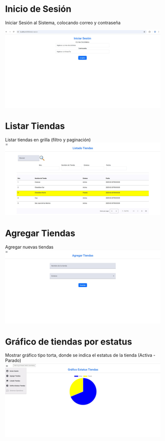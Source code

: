 # Inicio de Sesión
Iniciar Sesión al Sistema, colocando correo y contraseña

![Login](https://github.com/pmbaldac/Angular-Web-API.NET-BD-PostgreSQL/blob/main/Angular/Angular2/ruta/Login.jpg?raw=true)

# Listar Tiendas
Listar tiendas en grilla (filtro y paginación)
![Listado_Tiendas](https://github.com/pmbaldac/Angular-Web-API.NET-BD-PostgreSQL/blob/main/Angular/Angular2/ruta/Listado%20Tiendas.jpg?raw=true)

# Agregar Tiendas
Agregar nuevas tiendas
![Agregar Tiendas](https://github.com/pmbaldac/Angular-Web-API.NET-BD-PostgreSQL/blob/main/Angular/Angular2/ruta/Agregar%20Tiendas.jpg?raw=true)

# Gráfico de tiendas por estatus
Mostrar gráfico tipo torta, donde se indica el estatus de la tienda (Activa - Parado)
![Agregar Tiendas](https://github.com/pmbaldac/Angular-Web-API.NET-BD-PostgreSQL/blob/main/Angular/Angular2/ruta/Grafico%20Tiendas.jpg?raw=true)
